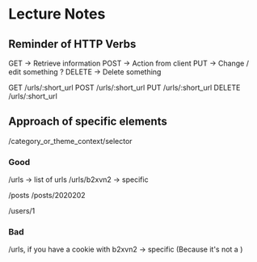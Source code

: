 # Lecture Notes

## Reminder of HTTP Verbs

GET -> Retrieve information
POST -> Action from client
PUT -> Change / edit something ?
DELETE -> Delete something

GET /urls/:short_url
POST /urls/:short_url
PUT /urls/:short_url
DELETE /urls/:short_url

## Approach of specific elements

/category_or_theme_context/selector

### Good

/urls -> list of urls
/urls/b2xvn2 -> specific

/posts
/posts/2020202

/users/1

### Bad

/urls, if you have a cookie with b2xvn2 -> specific
(Because it's not a )
